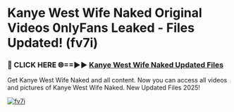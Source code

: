 # Kanye West Wife Naked Original Videos 0nlyFans Leaked - Files Updated! (fv7i)

<h3>🔴 CLICK HERE 🌐==►► <a href="https://tinyurl.com/yckcrads" rel="nofollow">Kanye West Wife Naked Updated Files</a></h3>

Get Kanye West Wife Naked and all content. Now you can access all videos and pictures of Kanye West Wife Naked. New Updated Files 2025!

[![fv7i](https://i.imgur.com/hpKpOFt.gif)](https://tinyurl.com/yckcrads)

